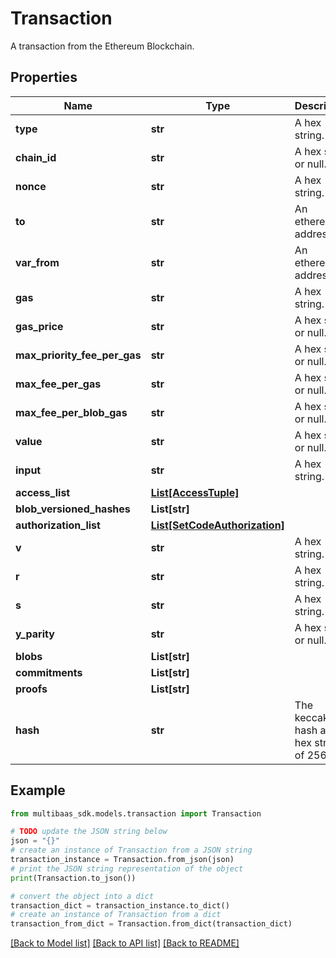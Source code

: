 # Transaction

A transaction from the Ethereum Blockchain.

## Properties

Name | Type | Description | Notes
------------ | ------------- | ------------- | -------------
**type** | **str** | A hex string. | 
**chain_id** | **str** | A hex string or null. | [optional] 
**nonce** | **str** | A hex string. | 
**to** | **str** | An ethereum address. | 
**var_from** | **str** | An ethereum address. | [optional] 
**gas** | **str** | A hex string. | 
**gas_price** | **str** | A hex string or null. | [optional] 
**max_priority_fee_per_gas** | **str** | A hex string or null. | [optional] 
**max_fee_per_gas** | **str** | A hex string or null. | [optional] 
**max_fee_per_blob_gas** | **str** | A hex string or null. | [optional] 
**value** | **str** | A hex string or null. | 
**input** | **str** | A hex string. | 
**access_list** | [**List[AccessTuple]**](AccessTuple.md) |  | [optional] 
**blob_versioned_hashes** | **List[str]** |  | [optional] 
**authorization_list** | [**List[SetCodeAuthorization]**](SetCodeAuthorization.md) |  | [optional] 
**v** | **str** | A hex string. | 
**r** | **str** | A hex string. | 
**s** | **str** | A hex string. | 
**y_parity** | **str** | A hex string or null. | [optional] 
**blobs** | **List[str]** |  | [optional] 
**commitments** | **List[str]** |  | [optional] 
**proofs** | **List[str]** |  | [optional] 
**hash** | **str** | The keccak256 hash as a hex string of 256 bits. | 

## Example

```python
from multibaas_sdk.models.transaction import Transaction

# TODO update the JSON string below
json = "{}"
# create an instance of Transaction from a JSON string
transaction_instance = Transaction.from_json(json)
# print the JSON string representation of the object
print(Transaction.to_json())

# convert the object into a dict
transaction_dict = transaction_instance.to_dict()
# create an instance of Transaction from a dict
transaction_from_dict = Transaction.from_dict(transaction_dict)
```
[[Back to Model list]](../README.md#documentation-for-models) [[Back to API list]](../README.md#documentation-for-api-endpoints) [[Back to README]](../README.md)


